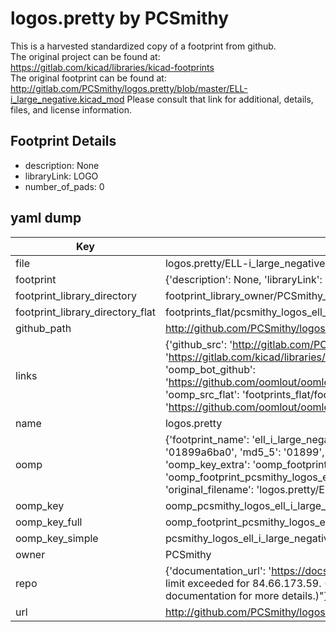# logos.pretty by PCSmithy  
This is a harvested standardized copy of a footprint from github.  
The original project can be found at:  
https://gitlab.com/kicad/libraries/kicad-footprints  
The original footprint can be found at:
http://gitlab.com/PCSmithy/logos.pretty/blob/master/ELL-i_large_negative.kicad_mod
Please consult that link for additional, details, files, and license information.  
## Footprint Details
* description: None  
* libraryLink: LOGO  
* number_of_pads: 0  
## yaml dump  
| Key | Value |  
| --- | --- |  
| file | logos.pretty/ELL-i_large_negative.kicad_mod |  
| footprint | {'description': None, 'libraryLink': 'LOGO', 'number_of_pads': 0} |  
| footprint_library_directory | footprint_library_owner/PCSmithy_logos.pretty |  
| footprint_library_directory_flat | footprints_flat/pcsmithy_logos_ell_i_large_negative/working |  
| github_path | http://github.com/PCSmithy/logos.pretty/blob/master/ELL-i_large_negative.kicad_mod |  
| links | {'github_src': 'http://gitlab.com/PCSmithy/logos.pretty/blob/master/ELL-i_large_negative.kicad_mod', 'github_src_repo': 'https://gitlab.com/kicad/libraries/kicad-footprints', 'oomp_bot': 'footprints/pcsmithy_logos_ell_i_large_negative/working', 'oomp_bot_github': 'https://github.com/oomlout/oomlout_oomp_footprint_bot/tree/main/footprints/pcsmithy_logos_ell_i_large_negative/working', 'oomp_src_flat': 'footprints_flat/footprints_flat/pcsmithy_logos_ell_i_large_negative/working', 'oomp_src_flat_github': 'https://github.com/oomlout/oomlout_oomp_footprint_src/tree/main/footprints_flat/pcsmithy_logos_ell_i_large_negative/working'} |  
| name | logos.pretty |  
| oomp | {'footprint_name': 'ell_i_large_negative', 'library_name': 'logos', 'md5': '01899a6ba0eae7b89129c7816e112d87', 'md5_10': '01899a6ba0', 'md5_5': '01899', 'md5_6': '01899a', 'oomp_key': 'oomp_pcsmithy_logos_ell_i_large_negative', 'oomp_key_extra': 'oomp_footprint_pcsmithy_logos_ell_i_large_negative', 'oomp_key_full': 'oomp_footprint_pcsmithy_logos_ell_i_large_negative_01899a', 'oomp_key_simple': 'pcsmithy_logos_ell_i_large_negative', 'original_filename': 'logos.pretty/ELL-i_large_negative.kicad_mod', 'owner_name': 'pcsmithy'} |  
| oomp_key | oomp_pcsmithy_logos_ell_i_large_negative |  
| oomp_key_full | oomp_footprint_pcsmithy_logos_ell_i_large_negative |  
| oomp_key_simple | pcsmithy_logos_ell_i_large_negative |  
| owner | PCSmithy |  
| repo | {'documentation_url': 'https://docs.github.com/rest/overview/resources-in-the-rest-api#rate-limiting', 'message': "API rate limit exceeded for 84.66.173.59. (But here's the good news: Authenticated requests get a higher rate limit. Check out the documentation for more details.)"} |  
| url | http://github.com/PCSmithy/logos.pretty |  

